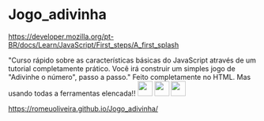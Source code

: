 # Jogo_adivinha

https://developer.mozilla.org/pt-BR/docs/Learn/JavaScript/First_steps/A_first_splash

"Curso rápido sobre as características básicas do JavaScript através de um tutorial completamente prático.
Você irá construir um simples jogo de "Adivinhe o número", passo a passo."
Feito completamente no HTML. Mas usando todas a ferramentas elencada!!
<img src="https://cdn.jsdelivr.net/gh/devicons/devicon/icons/html5/html5-plain-wordmark.svg" width="30" height="30"/> <img src="https://cdn.jsdelivr.net/gh/devicons/devicon/icons/css3/css3-plain-wordmark.svg" width="30" height="30" />     <img src="https://cdn.jsdelivr.net/gh/devicons/devicon/icons/javascript/javascript-plain.svg" width="30" height="30" />


https://romeuoliveira.github.io/Jogo_adivinha/
